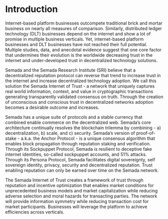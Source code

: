 # Introduction

Internet-based platform businesses outcompete traditional brick and mortar business on nearly all measures of comparison. Similarly, distributed ledger technology \(DLT\) businesses depend on the internet and show a lot of promise in multiple business verticals. Yet, internet-based platform businesses and DLT businesses have not reached their full potential. Multiple studies, data, and anecdotal evidence suggest that one core factor that undermines their evolution is the worldwide decreasing trust in the internet and under-developed trust in decentralized technology solutions.   

Semada and the Semada Research Institute \(SRI\) believe that a decentralized reputation protocol can reverse that trend to increase trust in the internet and increase decentralized technology adoption. We call this solution the Semada Internet of Trust - a network that uniquely captures real world information, context, and value in cryptographic transactions generating transparently validated consensus on truth. Through the creation of unconscious and conscious trust in decentralized networks adoption becomes a desirable outcome and increases.

Semada has a unique suite of protocols and a stable currency that combined enable commerce on the decentralized web.  Semada’s core architecture continually resolves the blockchain trilemma by combining - a\) decentralization, b\) scale, and c\) security. Semada’s version of proof-of-stake - a.k.a. the Anchor Protocol - is a unique consensus algorithm that enables block propagation through reputation staking and verification. Through its Sockpuppet Protocol, Semada is resilient to deceptive fake internet identities, so-called sockpuppet accounts, and 51% attacks. Through its Persona Protocol, Semada facilitates digital sovereignty, self sovereign identity, privacy, security and decentralized reputation. Trust enabling reputation can only be earned over time on the Semada network.

The Semada Internet of Trust creates a framework of trust through reputation and incentive optimization that enables market conditions for unprecedented business models and market capitalization while reducing adverse selection and moral hazards for transacting parties. The network will provide information symmetry while reducing transaction cost for market participants. Businesses will leverage the platform to achieve efficiencies across verticals.

